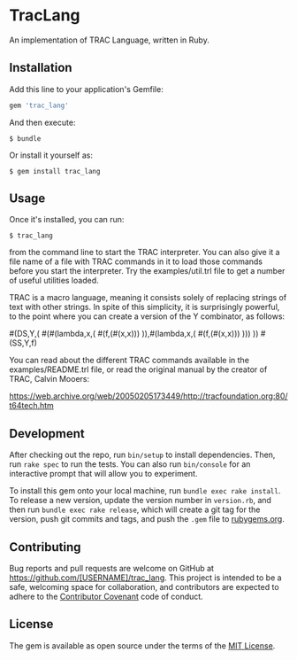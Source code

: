 # TracLang

An implementation of TRAC Language, written in Ruby.

## Installation

Add this line to your application's Gemfile:

```ruby
gem 'trac_lang'
```

And then execute:

    $ bundle

Or install it yourself as:

    $ gem install trac_lang

## Usage

Once it's installed, you can run:

    $ trac_lang
    
from the command line to start the TRAC interpreter.  You can also give it a file name of a file with TRAC commands in it to load those commands before you start the interpreter.  Try the examples/util.trl file to get a number of useful utilities loaded.  

TRAC is a macro language, meaning it consists solely of replacing strings of text with other strings.  In spite of this simplicity, it is surprisingly powerful, to the point where you can create a version of the Y combinator, as follows:

#(DS,Y,(
  #(#(lambda,x,(
    #(f,(#(x,x)))
  )),#(lambda,x,(
    #(f,(#(x,x)))
  )))
))
#(SS,Y,f)

You can read about the different TRAC commands available in the examples/README.trl file, or read the original manual by the creator of TRAC, Calvin Mooers:

https://web.archive.org/web/20050205173449/http://tracfoundation.org:80/t64tech.htm

## Development

After checking out the repo, run `bin/setup` to install dependencies. Then, run `rake spec` to run the tests. You can also run `bin/console` for an interactive prompt that will allow you to experiment.

To install this gem onto your local machine, run `bundle exec rake install`. To release a new version, update the version number in `version.rb`, and then run `bundle exec rake release`, which will create a git tag for the version, push git commits and tags, and push the `.gem` file to [rubygems.org](https://rubygems.org).

## Contributing

Bug reports and pull requests are welcome on GitHub at https://github.com/[USERNAME]/trac_lang. This project is intended to be a safe, welcoming space for collaboration, and contributors are expected to adhere to the [Contributor Covenant](http://contributor-covenant.org) code of conduct.


## License

The gem is available as open source under the terms of the [MIT License](http://opensource.org/licenses/MIT).

